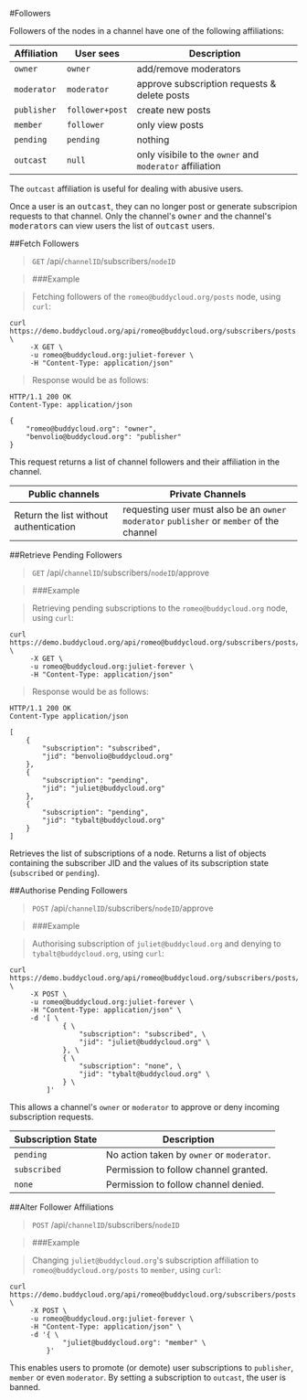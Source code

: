 #Followers

Followers of the nodes in a channel have one of the following affiliations:

Affiliation | User sees      | Description
-----------|----------------|-------------
`owner`    |`owner`         |add/remove moderators 
`moderator`|`moderator`     |approve subscription requests & delete posts
`publisher`|`follower+post` |create new posts
`member`   |`follower`      |only view posts
`pending`  |`pending`       |nothing
`outcast`  | `null`         |only visibile to the `owner` and `moderator` affiliation

The `outcast` affiliation is useful for dealing with abusive users. 

<aside>Once a user is an <kbd>outcast</kbd>, they can no longer post or generate subscripion requests to that channel. Only the channel's <kbd>owner</kbd> and the channel's <kbd>moderator</kbd>s can view users the list of <kbd>outcast</kbd> users.</aside>

##Fetch Followers

> `GET` /api/`channelID`/subscribers/`nodeID`

> ###Example

> Fetching followers of the `romeo@buddycloud.org/posts` node, using `curl`:

```shell
curl https://demo.buddycloud.org/api/romeo@buddycloud.org/subscribers/posts \
     -X GET \
     -u romeo@buddycloud.org:juliet-forever \
     -H "Content-Type: application/json"
```

> Response would be as follows:

```shell
HTTP/1.1 200 OK
Content-Type: application/json

{
    "romeo@buddycloud.org": "owner",
    "benvolio@buddycloud.org": "publisher"
}
```

This request returns a list of channel followers and their affiliation in the channel.

Public channels | Private Channels
----------------|------------------
Return the list without authentication | requesting user must also be an `owner` `moderator` `publisher` or `member` of the channel

##Retrieve Pending Followers

> `GET` /api/`channelID`/subscribers/`nodeID`/approve

> ###Example

> Retrieving pending subscriptions to the `romeo@buddycloud.org` node, using `curl`:

```shell
curl https://demo.buddycloud.org/api/romeo@buddycloud.org/subscribers/posts/approve \
     -X GET \
     -u romeo@buddycloud.org:juliet-forever \
     -H "Content-Type: application/json"
```

> Response would be as follows:

```shell
HTTP/1.1 200 OK
Content-Type application/json

[
    {
        "subscription": "subscribed",
        "jid": "benvolio@buddycloud.org"
    },
    {
        "subscription": "pending",
        "jid": "juliet@buddycloud.org"
    },
    {
        "subscription": "pending",
        "jid": "tybalt@buddycloud.org"
    }
]
```

Retrieves the list of subscriptions of a node. Returns a list of objects containing the subscriber JID and the values of its subscription state (`subscribed` or `pending`).

##Authorise Pending Followers

> `POST` /api/`channelID`/subscribers/`nodeID`/approve

> ###Example

> Authorising subscription of `juliet@buddycloud.org` and denying to `tybalt@buddycloud.org`, using `curl`:

```shell
curl https://demo.buddycloud.org/api/romeo@buddycloud.org/subscribers/posts/approve \
     -X POST \
     -u romeo@buddycloud.org:juliet-forever \
     -H "Content-Type: application/json" \
     -d '[ \
             { \
                 "subscription": "subscribed", \
                 "jid": "juliet@buddycloud.org" \
             }, \
             { \
                 "subscription": "none", \
                 "jid": "tybalt@buddycloud.org" \
             } \
         ]'
```

This allows a channel's `owner` or `moderator` to approve or deny incoming subscription requests.

Subscription State | Description
-------------|--------------
`pending`    | No action taken by `owner` or `moderator`.
`subscribed` | Permission to follow channel granted. 
`none`       | Permission to follow channel denied.


##Alter Follower Affiliations

> `POST` /api/`channelID`/subscribers/`nodeID`

> ###Example

> Changing `juliet@buddycloud.org`'s subscription affiliation to `romeo@buddycloud.org/posts` to `member`, using `curl`:

```shell
curl https://demo.buddycloud.org/api/romeo@buddycloud.org/subscribers/posts \
     -X POST \
     -u romeo@buddycloud.org:juliet-forever \
     -H "Content-Type: application/json" \
     -d '{ \
             "juliet@buddycloud.org": "member" \
         }'
```

This enables users to promote (or demote) user subscriptions to `publisher`, `member` or even `moderator`. By setting a subscription to `outcast`, the user is banned.
